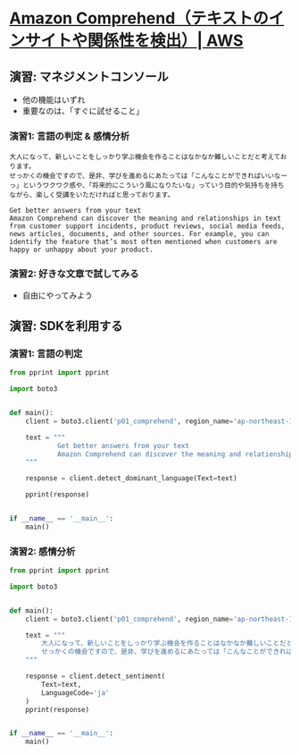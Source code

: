 # [Amazon Comprehend（テキストのインサイトや関係性を検出）| AWS](https://aws.amazon.com/jp/comprehend/?c=ml&sec=srv)


## 演習: マネジメントコンソール
- 他の機能はいずれ
- 重要なのは、「すぐに試せること」

### 演習1: 言語の判定 & 感情分析
```text
大人になって、新しいことをしっかり学ぶ機会を作ることはなかなか難しいことだと考えております。
せっかくの機会ですので、是非、学びを進めるにあたっては「こんなことができればいいなーっ」というワクワク感や、「将来的にこういう風になりたいな」っていう目的や気持ちを持ちながら、楽しく受講をいただければと思っております。
```

```text
Get better answers from your text
Amazon Comprehend can discover the meaning and relationships in text from customer support incidents, product reviews, social media feeds, news articles, documents, and other sources. For example, you can identify the feature that’s most often mentioned when customers are happy or unhappy about your product.
```

### 演習2: 好きな文章で試してみる
- 自由にやってみよう


## 演習: SDKを利用する
### 演習1: 言語の判定
```python
from pprint import pprint

import boto3


def main():
    client = boto3.client('p01_comprehend', region_name='ap-northeast-1')

    text = """
            Get better answers from your text
            Amazon Comprehend can discover the meaning and relationships in text from customer support incidents, product reviews, social media feeds, news articles, documents, and other sources. For example, you can identify the feature that’s most often mentioned when customers are happy or unhappy about your product.
    """

    response = client.detect_dominant_language(Text=text)

    pprint(response)


if __name__ == '__main__':
    main()
```


### 演習2: 感情分析
```python
from pprint import pprint

import boto3


def main():
    client = boto3.client('p01_comprehend', region_name='ap-northeast-1')

    text = """
        大人になって、新しいことをしっかり学ぶ機会を作ることはなかなか難しいことだと考えております。
        せっかくの機会ですので、是非、学びを進めるにあたっては「こんなことができればいいなーっ」というワクワク感や、「将来的にこういう風になりたいな」っていう目的や気持ちを持ちながら、楽しく受講をいただければと思っております。
    """

    response = client.detect_sentiment(
        Text=text,
        LanguageCode='ja'
    )
    pprint(response)


if __name__ == '__main__':
    main()
```




